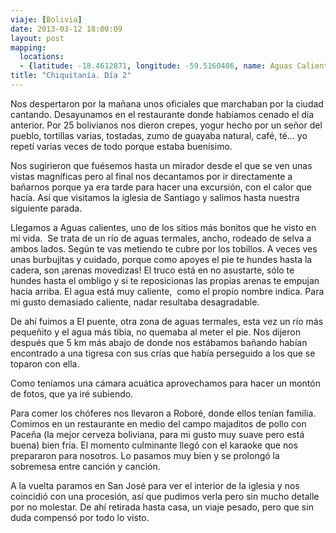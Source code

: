 ```yaml
---
viaje: [Bolivia]
date: 2013-03-12 18:00:09
layout: post
mapping:
  locations:
  - {latitude: -18.4612871, longitude: -59.5160406, name: Aguas Calientes}
title: "Chiquitanía. Día 2"
---
```

Nos despertaron por la mañana unos oficiales que marchaban por la ciudad cantando. Desayunamos en el restaurante donde habíamos cenado el día anterior. Por 25 bolivianos nos dieron crepes, yogur hecho por un señor del pueblo, tortillas varias, tostadas, zumo de guayaba natural, café, té... yo repetí varias veces de todo porque estaba buenísimo.

Nos sugirieron que fuésemos hasta un mirador desde el que se ven unas vistas magníficas pero al final nos decantamos por ir directamente a bañarnos porque ya era tarde para hacer una excursión, con el calor que hacía. Así que visitamos la iglesia de Santiago y salimos hasta nuestra siguiente parada.

Llegamos a Aguas calientes, uno de los sitios más bonitos que he visto en mi vida.  Se trata de un río de aguas termales, ancho, rodeado de selva a ambos lados. Según te vas metiendo te cubre por los tobillos. A veces ves unas burbujitas y cuidado, porque como apoyes el pie te hundes hasta la cadera, son ¡arenas movedizas! El truco está en no asustarte, sólo te hundes hasta el ombligo y si te reposicionas las propias arenas te empujan hacia arriba. El agua está muy caliente,  como el propio nombre indica. Para mi gusto demasiado caliente, nadar resultaba desagradable.

De ahí fuimos a El puente, otra zona de aguas termales, esta vez un río más pequeñito y el agua más tibia, no quemaba al meter el pie. Nos dijeron después que 5 km más abajo de donde nos estábamos bañando habían encontrado a una tigresa con sus crías que había perseguido a los que se toparon con ella.

Como teníamos una cámara acuática aprovechamos para hacer un montón de fotos, que ya iré subiendo.

Para comer los chóferes nos llevaron a Roboré, donde ellos tenían familia. Comimos en un restaurante en medio del campo majaditos de pollo con Paceña (la mejor cerveza boliviana, para mi gusto muy suave pero está buena) bien fría. El momento culminante llegó con el karaoke que nos prepararon para nosotros. Lo pasamos muy bien y se prolongó la sobremesa entre canción y canción.

A la vuelta paramos en San José para ver el interior de la iglesia y nos coincidió con una procesión, así que pudimos verla pero sin mucho detalle por no molestar. De ahí retirada hasta casa, un viaje pesado, pero que sin duda compensó por todo lo visto.

<img src="https://lh3.ggpht.com/Tfc1TvLlfFuiCYjzD6x6Lo5ptvjp_OYCDujFiMtzoOM_JosJQNkJ319c6OM-EYvfHcS2tL61_LfYCi3gLyY" alt="" data-key="1070153">

<img src="https://lh4.ggpht.com/jiw0B5WaZA1iARcjVqkllLu2j90uStXDfz7RAkK_YX2iSMJWRLHjcdDGrleu6a7hHSMs_0h60EaSpdWZBJGL" alt="" data-key="6070034">

<img src="https://lh6.ggpht.com/WkRwVQSD7p0sV-UkAvku06M6DANNRr0HcR1yd4tJr8UUoiJnzrqYRTmvDSFg4IwknesLlWQQuIYAnC4yYk2A" alt="" data-key="2180183">

<img src="https://lh3.ggpht.com/miZnNEH6lG1A_UlVDipvdVc2nS2nTBExuIpNax54mz5OXg5cfNU9YATKzTM5JXNJJBT6_BEV5Wdf8UK6IABa" alt="" data-key="7040191">